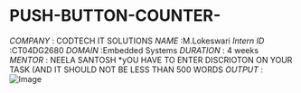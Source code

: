 # PUSH-BUTTON-COUNTER-
*COMPANY* : CODTECH IT SOLUTIONS
*NAME*    :M.Lokeswari
*Intern ID* :CT04DG2680
*DOMAIN* :Embedded Systems
*DURATION* : 4 weeks 
*MENTOR*   : NEELA SANTOSH 
*yOU HAVE TO ENTER DISCRIOTON ON YOUR TASK (AND IT SHOULD NOT  BE LESS THAN 500 WORDS 
*OUTPUT* :![Image](https://github.com/user-attachments/assets/6aee4a66-b706-4c00-946f-6f2f94d594fe)
